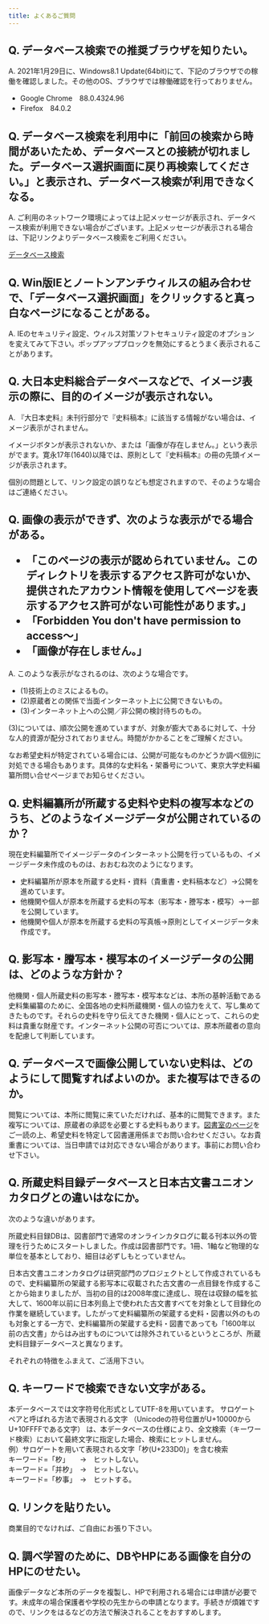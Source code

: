 ```yaml
---
title: よくあるご質問
---
```


<h2 class="h03">Q. データベース検索での推奨ブラウザを知りたい。</h2>

A. 2021年1月29日に、Windows8.1 Update(64bit)にて、下記のブラウザでの稼働を確認しました。その他のOS、ブラウザでは稼働確認を行っておりません。

- Google Chrome　88.0.4324.96
- Firefox　84.0.2

<h2 class="h03 mt2">Q. データベース検索を利用中に「前回の検索から時間があいたため、データベースとの接続が切れました。データベース選択画面に戻り再検索してください。」と表示され、データベース検索が利用できなくなる。</h2>

A. ご利用のネットワーク環境によっては上記メッセージが表示され、データベース検索が利用できない場合がございます。上記メッセージが表示される場合は、下記リンクよりデータベース検索をご利用ください。

[データベース検索](https://wwwap2.hi.u-tokyo.ac.jp/ships/)

<h2 class="h03 mt2">Q. Win版IEとノートンアンチウィルスの組み合わせで、「データベース選択画面」をクリックすると真っ白なページになることがある。</h2>

A. IEのセキュリティ設定、ウィルス対策ソフトセキュリティ設定のオプションを変えてみて下さい。ポップアップブロックを無効にするとうまく表示されることがあります。

<h2 class="h03 mt2">Q. 大日本史料総合データベースなどで、イメージ表示の際に、目的のイメージが表示されない。</h2>

A. 『大日本史料』未刊行部分で『史料稿本』に該当する情報がない場合は、イメージ表示がされません。

イメージボタンが表示されないか、または「画像が存在しません。」という表示がでます。寛永17年(1640)以降では、原則として『史料稿本』の冊の先頭イメージが表示されます。

個別の問題として、リンク設定の誤りなども想定されますので、そのような場合はご連絡ください。

<h2 class="h03 mt2">Q. 画像の表示ができず、次のような表示がでる場合がある。

- 「このページの表示が認められていません。このディレクトリを表示するアクセス許可がないか、提供されたアカウント情報を使用してページを表示するアクセス許可がない可能性があります。」
- 「Forbidden You don't have permission to access～」
- 「画像が存在しません。」
</h2>

A. このような表示がなされるのは、次のような場合です。

- (1)技術上のミスによるもの。
- (2)原蔵者との関係で当面インターネット上に公開できないもの。
- (3)インターネット上への公開／非公開の検討待ちのもの。

(3)については、順次公開を進めていますが、対象が膨大であるに対して、十分な人的資源が配分されておりません。時間がかかることをご理解ください。

なお希望史料が特定されている場合には、公開が可能なものかどうか調べ個別に対処できる場合もあります。具体的な史料名・架番号について、東京大学史料編纂所問い合せページまでお知らせください。

<h2 class="h03 mt2">Q. 史料編纂所が所蔵する史料や史料の複写本などのうち、どのようなイメージデータが公開されているのか？</h2>

現在史料編纂所でイメージデータのインターネット公開を行っているもの、イメージデータ未作成のものは、おおむね次のようになります。

- 史料編纂所が原本を所蔵する史料・資料（貴重書・史料稿本など）→公開を進めています。
- 他機関や個人が原本を所蔵する史料の写本（影写本・謄写本・模写）→一部を公開しています。
- 他機関や個人が原本を所蔵する史料の写真帳→原則としてイメージデータ未作成です。

<h2 class="h03 mt2">Q. 影写本・謄写本・模写本のイメージデータの公開は、どのような方針か？</h2>

他機関・個人所蔵史料の影写本・謄写本・模写本などは、本所の基幹活動である史料集編纂のために、全国各地の史料所蔵機関・個人の協力をえて、写し集めてきたものです。それらの史料を守り伝えてきた機関・個人にとって、これらの史料は貴重な財産です。インターネット公開の可否については、原本所蔵者の意向を配慮して判断しています。

<h2 class="h03 mt2">Q. データベースで画像公開していない史料は、どのようにして閲覧すればよいのか。また複写はできるのか。</h2>

閲覧については、本所に閲覧に来ていただければ、基本的に閲覧できます。また複写については、原蔵者の承認を必要とする史料もあります。[図書室のページ](https://www.hi.u-tokyo.ac.jp/library/tosho.html)をご一読の上、希望史料を特定して図書運用係までお問い合わせください。なお貴重書については、当日申請では対応できない場合があります。事前にお問い合わせ下さい。

<h2 class="h03 mt2">Q. 所蔵史料目録データベースと日本古文書ユニオンカタログとの違いはなにか。</h2>

次のような違いがあります。

所蔵史料目録DBは、図書部門で通常のオンラインカタログに載る刊本以外の管理を行うためにスタートしました。作成は図書部門です。1冊、1軸など物理的な単位を基本としており、細目は必ずしもとっていません。

日本古文書ユニオンカタログは研究部門のプロジェクトとして作成されているもので、史料編纂所の架蔵する影写本に収載された古文書の一点目録を作成することから始まりましたが、当初の目的は2008年度に達成し、現在は収録の幅を拡大して、1600年以前に日本列島上で使われた古文書すべてを対象として目録化の作業を継続しています。したがって史料編纂所の架蔵する史料・図書以外のものも対象とする一方で、史料編纂所の架蔵する史料・図書であっても「1600年以前の古文書」からはみ出すものについては除外されているというところが、所蔵史料目録データベースと異なります。

それぞれの特徴をふまえて、ご活用下さい。

<h2 class="h03 mt2">Q. キーワードで検索できない文字がある。</h2>

本データベースでは文字符号化形式としてUTF-8を用いています。
サロゲートペアと呼ばれる方法で表現される文字
（Unicodeの符号位置がU+10000からU+10FFFFである文字）
は、本データベースの仕様により、全文検索（キーワード検索）において最終文字に指定した場合、検索にヒットしません。<br />
例）サロゲートを用いて表現される文字「𣏐(U+233D0)」を含む検索<br />
キーワード=「𣏐」　　→　ヒットしない。<br />
キーワード=「并𣏐」　→　ヒットしない。<br />
キーワード=「𣏐事」　→　ヒットする。

<h2 class="h03 mt2">Q. リンクを貼りたい。</h2>

商業目的でなければ、ご自由にお張り下さい。

<h2 class="h03 mt2">Q. 調べ学習のために、DBやHPにある画像を自分のHPにのせたい。</h2>

画像データなど本所のデータを複製し、HPで利用される場合には申請が必要です。未成年の場合保護者や学校の先生からの申請となります。手続きが煩雑ですので、リンクをはるなどの方法で解決されることをおすすめします。
